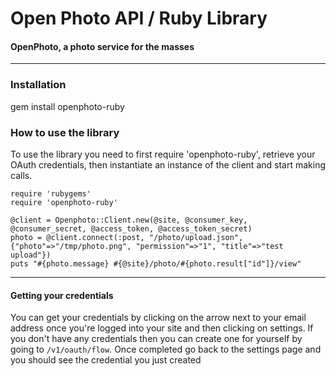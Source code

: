 Open Photo API / Ruby Library
=======================
#### OpenPhoto, a photo service for the masses

----------------------------------------

<a name="install"></a>
### Installation
gem install openphoto-ruby

<a name="ruby"></a>
### How to use the library

To use the library you need to first require 'openphoto-ruby', retrieve your OAuth credentials, then instantiate an instance of the client and start making calls.

	require 'rubygems'
	require 'openphoto-ruby'

	@client = Openphoto::Client.new(@site, @consumer_key, @consumer_secret, @access_token, @access_token_secret)
	photo = @client.connect(:post, "/photo/upload.json", {"photo"=>"/tmp/photo.png", "permission"=>"1", "title"=>"test upload"})
	puts "#{photo.message} #{@site}/photo/#{photo.result["id"]}/view"

----------------------------------------

<a name="credentials"></a>
#### Getting your credentials

You can get your credentials by clicking on the arrow next to your email address once you're logged into your site and then clicking on settings.
If you don't have any credentials then you can create one for yourself by going to `/v1/oauth/flow`.
Once completed go back to the settings page and you should see the credential you just created